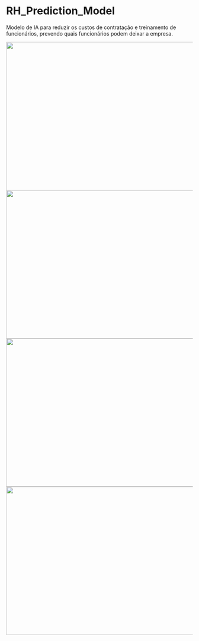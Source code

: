 # RH_Prediction_Model

Modelo de IA para reduzir os custos de contratação e treinamento de funcionários, prevendo quais funcionários podem deixar a empresa.

<img align="center" width="700" height="400" src="https://img1.wsimg.com/isteam/ip/b8b02fee-4345-4577-9a87-00153d078373/RH-01.png/:/cr=t:0%25,l:0%25,w:100%25,h:100%25">

<img align="center" width="700" height="400" src="https://img1.wsimg.com/isteam/ip/b8b02fee-4345-4577-9a87-00153d078373/RH-02.png/:/cr=t:0%25,l:0%25,w:100%25,h:100%25">

<img align="center" width="700" height="400" src="https://img1.wsimg.com/isteam/ip/b8b02fee-4345-4577-9a87-00153d078373/RH-03.png/:/cr=t:0%25,l:0%25,w:100%25,h:100%25">

<img align="center" width="700" height="400" src="https://img1.wsimg.com/isteam/ip/b8b02fee-4345-4577-9a87-00153d078373/RH-04.png/:/cr=t:0%25,l:0%25,w:100%25,h:100%25">
&nbsp;
&ensp;
&emsp;
